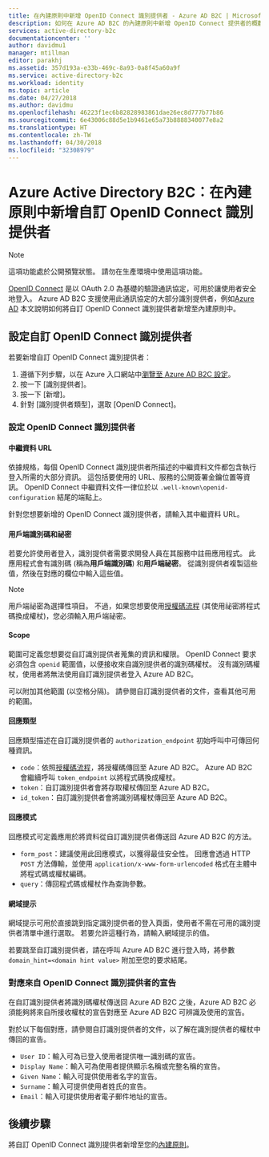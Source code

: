 ```yaml
---
title: 在內建原則中新增 OpenID Connect 識別提供者 - Azure AD B2C | Microsoft Docs
description: 如何在 Azure AD B2C 的內建原則中新增 OpenID Connect 提供者的概觀指南
services: active-directory-b2c
documentationcenter: ''
author: davidmu1
manager: mtillman
editor: parakhj
ms.assetid: 357d193a-e33b-469c-8a93-0a8f45a60a9f
ms.service: active-directory-b2c
ms.workload: identity
ms.topic: article
ms.date: 04/27/2018
ms.author: davidmu
ms.openlocfilehash: 46223f1ec6b82828983861dae26ec8d777b77b86
ms.sourcegitcommit: 6e43006c88d5e1b9461e65a73b8888340077e8a2
ms.translationtype: HT
ms.contentlocale: zh-TW
ms.lasthandoff: 04/30/2018
ms.locfileid: "32308979"
---
```

# <a name="azure-active-directory-b2c-add-a-custom-openid-connect-identity-provider-in-built-in-policies"></a>Azure Active Directory B2C︰在內建原則中新增自訂 OpenID Connect 識別提供者

>[!NOTE]
> 這項功能處於公開預覽狀態。 請勿在生產環境中使用這項功能。

[OpenID Connect](http://openid.net/specs/openid-connect-core-1_0.html) 是以 OAuth 2.0 為基礎的驗證通訊協定，可用於讓使用者安全地登入。 Azure AD B2C 支援使用此通訊協定的大部分識別提供者，例如[Azure AD](active-directory-b2c-setup-oidc-azure-active-directory.md) 本文說明如何將自訂 OpenID Connect 識別提供者新增至內建原則中。

## <a name="configuring-a-custom-openid-connect-identity-provider"></a>設定自訂 OpenID Connect 識別提供者

若要新增自訂 OpenID Connect 識別提供者：

1. 遵循下列步驟，以在 Azure 入口網站中[瀏覽至 Azure AD B2C 設定](active-directory-b2c-app-registration.md#navigate-to-b2c-settings)。
1. 按一下 [識別提供者]。
1. 按一下 [新增]。
1. 針對 [識別提供者類型]，選取 [OpenID Connect]。

### <a name="setting-up-the-openid-connect-identity-provider"></a>設定 OpenID Connect 識別提供者

#### <a name="metadata-url"></a>中繼資料 URL

依據規格，每個 OpenID Connect 識別提供者所描述的中繼資料文件都包含執行登入所需的大部分資訊。 這包括要使用的 URL、服務的公開簽署金鑰位置等資訊。 OpenID Connect 中繼資料文件一律位於以 `.well-known\openid-configuration` 結尾的端點上。

針對您想要新增的 OpenID Connect 識別提供者，請輸入其中繼資料 URL。

#### <a name="client-id-and-secret"></a>用戶端識別碼和祕密

若要允許使用者登入，識別提供者需要求開發人員在其服務中註冊應用程式。 此應用程式會有識別碼 (稱為**用戶端識別碼**) 和**用戶端祕密**。 從識別提供者複製這些值，然後在對應的欄位中輸入這些值。

> [!NOTE]
> 用戶端祕密為選擇性項目。 不過，如果您想要使用[授權碼流程](http://openid.net/specs/openid-connect-core-1_0.html#CodeFlowAuth) (其使用祕密將程式碼換成權杖)，您必須輸入用戶端祕密。

#### <a name="scope"></a>Scope

範圍可定義您想要從自訂識別提供者蒐集的資訊和權限。 OpenID Connect 要求必須包含 `openid` 範圍值，以便接收來自識別提供者的識別碼權杖。 沒有識別碼權杖，使用者將無法使用自訂識別提供者登入 Azure AD B2C。

可以附加其他範圍 (以空格分隔)。 請參閱自訂識別提供者的文件，查看其他可用的範圍。

#### <a name="response-type"></a>回應類型

回應類型描述在自訂識別提供者的 `authorization_endpoint` 初始呼叫中可傳回何種資訊。 

* `code`：依照[授權碼流程](http://openid.net/specs/openid-connect-core-1_0.html#CodeFlowAuth)，將授權碼傳回至 Azure AD B2C。 Azure AD B2C 會繼續呼叫 `token_endpoint` 以將程式碼換成權杖。
* `token`：自訂識別提供者會將存取權杖傳回至 Azure AD B2C。
* `id_token`：自訂識別提供者會將識別碼權杖傳回至 Azure AD B2C。


#### <a name="response-mode"></a>回應模式

回應模式可定義應用於將資料從自訂識別提供者傳送回 Azure AD B2C 的方法。

* `form_post`：建議使用此回應模式，以獲得最佳安全性。 回應會透過 HTTP `POST` 方法傳輸，並使用 `application/x-www-form-urlencoded` 格式在主體中將程式碼或權杖編碼。
* `query`：傳回程式碼或權杖作為查詢參數。


#### <a name="domain-hint"></a>網域提示

網域提示可用於直接跳到指定識別提供者的登入頁面，使用者不需在可用的識別提供者清單中進行選取。 若要允許這種行為，請輸入網域提示的值。

若要跳至自訂識別提供者，請在呼叫 Azure AD B2C 進行登入時，將參數 `domain_hint=<domain hint value>` 附加至您的要求結尾。


### <a name="mapping-the-claims-from-the-openid-connect-identity-provider"></a>對應來自 OpenID Connect 識別提供者的宣告

在自訂識別提供者將識別碼權杖傳送回 Azure AD B2C 之後，Azure AD B2C 必須能夠將來自所接收權杖的宣告對應至 Azure AD B2C 可辨識及使用的宣告。 

對於以下每個對應，請參閱自訂識別提供者的文件，以了解在識別提供者的權杖中傳回的宣告。

* `User ID`：輸入可為已登入使用者提供唯一識別碼的宣告。
* `Display Name`：輸入可為使用者提供顯示名稱或完整名稱的宣告。
* `Given Name`：輸入可提供使用者名字的宣告。
* `Surname`：輸入可提供使用者姓氏的宣告。
* `Email`：輸入可提供使用者電子郵件地址的宣告。

## <a name="next-steps"></a>後續步驟

將自訂 OpenID Connect 識別提供者新增至您的[內建原則](active-directory-b2c-reference-policies.md)。
